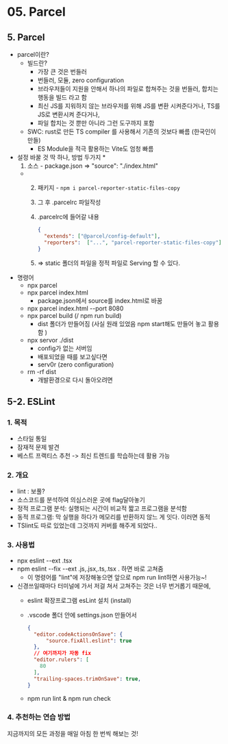 # 05. Parcel

## 5. Parcel

* parcel이란?
  * 빌드란?
    * 가장 큰 것은 번들러
    * 번들러, 모듈, zero configuration
    * 브라우저들이 지원을 안해서 하나의 파일로 합쳐주는 것을 번들러, 합치는 행동을 빌드 라고 함
    * 최신 JS를 지워하지 않는 브라우저를 위해 JS를 변환 시켜준다거나, TS를 JS로 변환시켜 준다거나,
    * 파일 합치는 것 뿐만 아니라 그런 도구까지 포함
  * SWC: rust로 만든 TS compiler 를 사용해서 기존의 것보다 빠름 (한국인이 만들)
    * ES Module을 적극 활용하는 Vite도 엄청 빠름
* 설정 바꿀 것 딱 하나, 방법 두가지
  *
    1. 소스 - package.json => "source": "./index.html"
  *
    2. 패키지 - `npm i parcel-reporter-static-files-copy`
    3. 그 후 .parcelrc 파일작성
    4.  .parcelrc에 들어갈 내용

        ```JSON
        {
          "extends": ["@parcel/config-default"],
          "reporters":  ["...", "parcel-reporter-static-files-copy"]
        }
        ```
    5. \=> static 폴더의 파일을 정적 파일로 Serving 할 수 있다.
* 명령어
  * npx parcel
  * npx parcel index.html
    * package.json에서 source를 index.html로 바꿈
  * npx parcel index.html --port 8080
  * npx parcel build (/ npm run build)
    * dist 폴더가 만들어짐 (사실 원래 있었음 npm start해도 만들어 놓고 활용함 )
  * npx servor ./dist
    * config가 없는 서버임
    * 배포되었을 때를 보고싶다면
    * serv0r (zero configuration)
  * rm -rf dist
    * 개발환경으로 다시 돌아오려면

## 5-2. ESLint

### 1. 목적

* 스타일 통일
* 잠재적 문제 발견
* 베스트 프랙티스 추천 -> 최신 트렌드를 학습하는데 활용 가능

### 2. 개요

* lint : 보풀?
* 소스코드를 분석하여 의심스러운 곳에 flag달아놓기
* 정적 프로그램 분석: 실행되는 시간이 비교적 짧고 프로그램을 분석함
* 동적 프로그램: 막 실행을 하다가 메모리를 반환하지 않느 게 잇다. 이러면 동적
* TSlint도 따로 있었는데 그것까지 커버를 해주게 되었다..

### 3. 사용법

* npx eslint --ext .tsx
* npm eslint --fix --ext .js,.jsx,.ts,.tsx . 하면 바로 고쳐줌
  * 이 명령어를 "lint"에 저장해놓으면 앞으로 npm run lint하면 사용가능\~!
* 신경쓰일때마다 터미널에 가서 저걸 쳐서 고쳐주는 것은 너무 번거롭기 때문에,
  * eslint 확장프로그램 esLint 설치 (install)
  *   .vscode 폴더 안에 settings.json 만들어서

      ```JSON
      {
        "editor.codeActionsOnSave": {
            "source.fixAll.eslint": true
        },
        // 여기까지가 자동 fix
        "editor.rulers": [
          80
        ],
        "trailing-spaces.trimOnSave": true,
      }
      ```
  * npm run lint & npm run check

### 4. 추천하는 연습 방법

지금까지의 모든 과정을 매일 아침 한 번씩 해보는 것!
